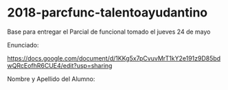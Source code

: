 # 2018-parcfunc-talentoayudantino
Base para entregar el Parcial de funcional tomado el jueves 24 de mayo

Enunciado:

https://docs.google.com/document/d/1KKg5x7pCvuvMrT1kY2e191z9D85bdwQRcEofhR6CUE4/edit?usp=sharing

Nombre y Apellido del Alumno:
